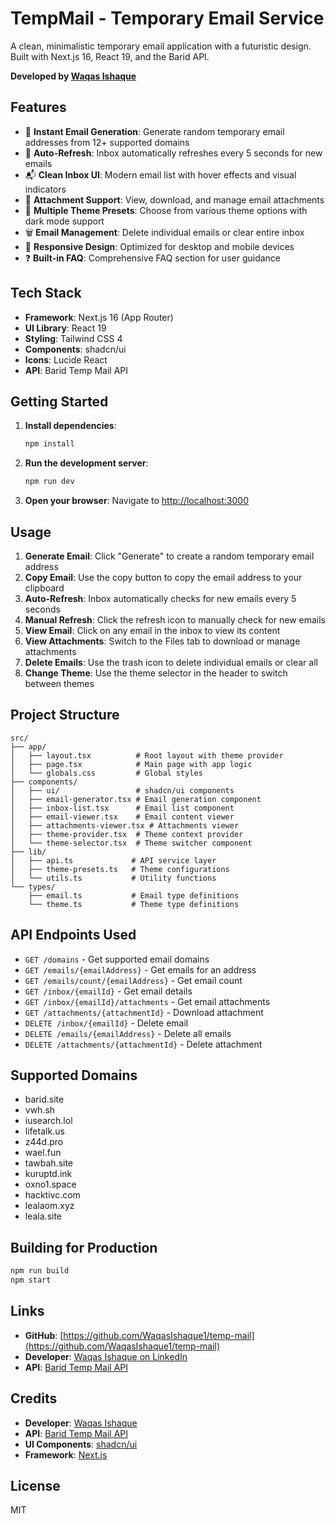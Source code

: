 # TempMail - Temporary Email Service

A clean, minimalistic temporary email application with a futuristic design. Built with Next.js 16, React 19, and the Barid API.

**Developed by [Waqas Ishaque](https://www.linkedin.com/in/waqas-ishaque)**

## Features

- 📧 **Instant Email Generation**: Generate random temporary email addresses from 12+ supported domains
- 🔄 **Auto-Refresh**: Inbox automatically refreshes every 5 seconds for new emails
- 📬 **Clean Inbox UI**: Modern email list with hover effects and visual indicators
- 📎 **Attachment Support**: View, download, and manage email attachments
- 🎨 **Multiple Theme Presets**: Choose from various theme options with dark mode support
- 🗑️ **Email Management**: Delete individual emails or clear entire inbox
- 📱 **Responsive Design**: Optimized for desktop and mobile devices
- ❓ **Built-in FAQ**: Comprehensive FAQ section for user guidance

## Tech Stack

- **Framework**: Next.js 16 (App Router)
- **UI Library**: React 19
- **Styling**: Tailwind CSS 4
- **Components**: shadcn/ui
- **Icons**: Lucide React
- **API**: Barid Temp Mail API

## Getting Started

1. **Install dependencies**:
   ```bash
   npm install
   ```

2. **Run the development server**:
   ```bash
   npm run dev
   ```

3. **Open your browser**:
   Navigate to [http://localhost:3000](http://localhost:3000)

## Usage

1. **Generate Email**: Click "Generate" to create a random temporary email address
2. **Copy Email**: Use the copy button to copy the email address to your clipboard
3. **Auto-Refresh**: Inbox automatically checks for new emails every 5 seconds
4. **Manual Refresh**: Click the refresh icon to manually check for new emails
5. **View Email**: Click on any email in the inbox to view its content
6. **View Attachments**: Switch to the Files tab to download or manage attachments
7. **Delete Emails**: Use the trash icon to delete individual emails or clear all
8. **Change Theme**: Use the theme selector in the header to switch between themes

## Project Structure

```
src/
├── app/
│   ├── layout.tsx          # Root layout with theme provider
│   ├── page.tsx            # Main page with app logic
│   └── globals.css         # Global styles
├── components/
│   ├── ui/                 # shadcn/ui components
│   ├── email-generator.tsx # Email generation component
│   ├── inbox-list.tsx      # Email list component
│   ├── email-viewer.tsx    # Email content viewer
│   ├── attachments-viewer.tsx # Attachments viewer
│   ├── theme-provider.tsx  # Theme context provider
│   └── theme-selector.tsx  # Theme switcher component
├── lib/
│   ├── api.ts             # API service layer
│   ├── theme-presets.ts   # Theme configurations
│   └── utils.ts           # Utility functions
└── types/
    ├── email.ts           # Email type definitions
    └── theme.ts           # Theme type definitions
```

## API Endpoints Used

- `GET /domains` - Get supported email domains
- `GET /emails/{emailAddress}` - Get emails for an address
- `GET /emails/count/{emailAddress}` - Get email count
- `GET /inbox/{emailId}` - Get email details
- `GET /inbox/{emailId}/attachments` - Get email attachments
- `GET /attachments/{attachmentId}` - Download attachment
- `DELETE /inbox/{emailId}` - Delete email
- `DELETE /emails/{emailAddress}` - Delete all emails
- `DELETE /attachments/{attachmentId}` - Delete attachment

## Supported Domains

- barid.site
- vwh.sh
- iusearch.lol
- lifetalk.us
- z44d.pro
- wael.fun
- tawbah.site
- kuruptd.ink
- oxno1.space
- hacktivc.com
- lealaom.xyz
- leala.site

## Building for Production

```bash
npm run build
npm start
```

## Links

- **GitHub**: [https://github.com/WaqasIshaque1/temp-mail](https://github.com/WaqasIshaque1/temp-mail)
- **Developer**: [Waqas Ishaque on LinkedIn](https://www.linkedin.com/in/waqas-ishaque)
- **API**: [Barid Temp Mail API](https://api.barid.site/)

## Credits

- **Developer**: [Waqas Ishaque](https://www.linkedin.com/in/waqas-ishaque)
- **API**: [Barid Temp Mail API](https://api.barid.site/)
- **UI Components**: [shadcn/ui](https://ui.shadcn.com/)
- **Framework**: [Next.js](https://nextjs.org/)

## License

MIT
